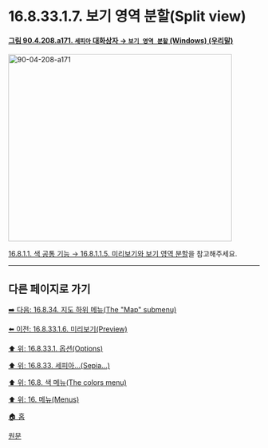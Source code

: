 # 16.8.33.1.7. 보기 영역 분할(Split view)

<a id="90-04-208-a171"></a>

#### [그림 90.4.208.a171. `세피아` 대화상자 → `보기 영역 분할` (Windows) (우리말)](./90-04-0208-sepia.md#90-04-208-a171)
<img width="448" height="375" alt="90-04-208-a171" src="https://github.com/user-attachments/assets/e057be01-a2ac-4fd0-b849-9538f4db14d2" />

[16.8.1.1. 색 공통 기능 → 16.8.1.1.5. 미리보기와 보기 영역 분할](./16-08-01-01-05-preview_n_split_view.md)을 참고해주세요.

***

## 다른 페이지로 가기

[➡️ 다음: 16.8.34. 지도 하위 메뉴(The "Map" submenu)](./16-08-34-the-map-submenu.md)

[⬅️ 이전: 16.8.33.1.6. 미리보기(Preview)](./16-08-33-01-06-preview.md)

[⬆️ 위: 16.8.33.1. 옵션(Options)](./16-08-33-01-00-options.md)

[⬆️ 위: 16.8.33. 세피아…(Sepia…)](./16-08-33-00-sepia.md)

[⬆️ 위: 16.8. 색 메뉴(The colors menu)](./16-08-00-the-colors-menu.md)

[⬆️ 위: 16. 메뉴(Menus)](./16-00-menus.md)

[🏠 홈](./00-home.md)

[원문](https://docs.gimp.org/2.10/ko/gimp-filter-sepia.html#idm32887)
